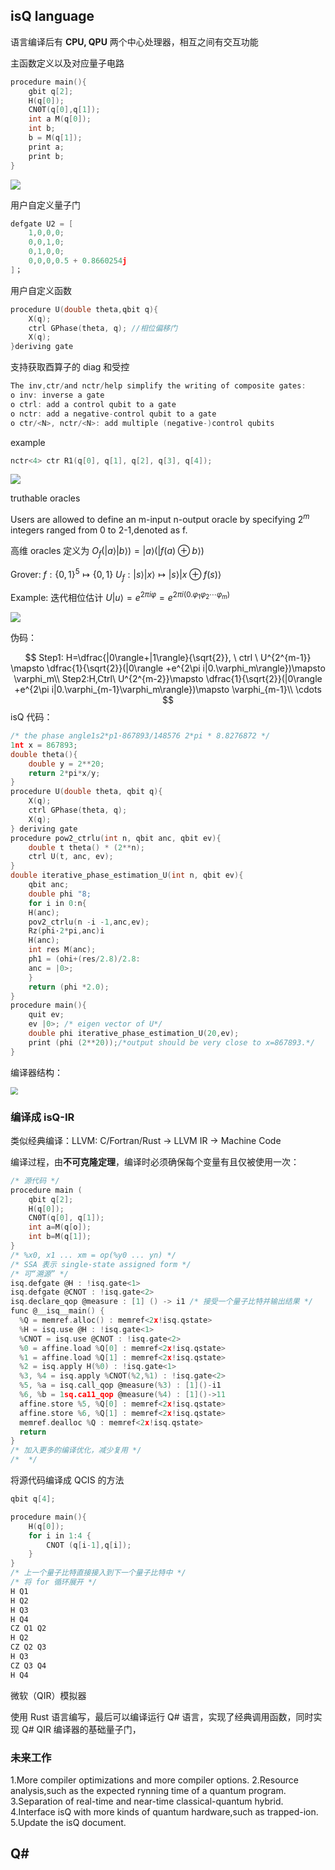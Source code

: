 ## isQ language

语言编译后有 **CPU, QPU** 两个中心处理器，相互之间有交互功能

主函数定义以及对应量子电路

```c
procedure main(){
	gbit q[2];
	H(q[0]);
	CN0T(q[0],q[1]);
	int a M(q[0]);
	int b;
	b = M(q[1]);
	print a;
	print b;
}
```

![](https://pic.imgdb.cn/item/62d4a579f54cd3f9375f40bb.jpg)

用户自定义量子门

```c
defgate U2 = [
	1,0,0,0;
	0,0,1,0;
	0,1,0,0;
	0,0,0,0.5 + 0.8660254j
]；
```

用户自定义函数

```c
procedure U(double theta,qbit q){
	X(q);
	ctrl GPhase(theta, q); //相位偏移门
	X(q);
}deriving gate
```

支持获取酉算子的 $\mbox{diag}$ 和受控

```c
The inv,ctr/and nctr/help simplify the writing of composite gates:
o inv: inverse a gate
o ctrl: add a control qubit to a gate
o nctr: add a negative-control qubit to a gate
o ctr/<N>, nctr/<N>: add multiple (negative-)control qubits
```

example

```c
nctr<4> ctr R1(q[0], q[1], q[2], q[3], q[4]);
```



![](https://pic.imgdb.cn/item/62d4a76cf54cd3f937614416.jpg)

truthable oracles

Users are allowed to define an m-input n-output oracle by specifying
$2^m$ integers ranged from 0 to 2-1,denoted as f.

高维 oracles 定义为 $\begin{equation}
O_{f}(|a\rangle|b\rangle)=|a\rangle(|f(a) \oplus b\rangle)
\end{equation}$

Grover: $f:\{0,1\}^{5}\mapsto\{0,1\}$  $U_f:|s\rangle|x\rangle \mapsto |s\rangle |x\oplus f(s)\rangle$

Example: 迭代相位估计 $U|u\rangle =e^{2\pi i\varphi}=e^{2\pi i(0.\varphi_1\varphi_2\cdots\varphi_m)}$ 

![](https://pic.imgdb.cn/item/62d4a98cf54cd3f93764078e.jpg)

伪码：

$$
Step1: H=\dfrac{|0\rangle+|1\rangle}{\sqrt{2}}, \ ctrl \ U^{2^{m-1}} \mapsto \dfrac{1}{\sqrt{2}}(|0\rangle +e^{2\pi i|0.\varphi_m\rangle})\mapsto \varphi_m\\
Step2:H,Ctrl\ U^{2^{m-2}}\mapsto \dfrac{1}{\sqrt{2}}(|0\rangle +e^{2\pi i|0.\varphi_{m-1}\varphi_m\rangle})\mapsto \varphi_{m-1}\\
\cdots
$$
isQ 代码：

```c
/* the phase angle1s2*p1·867893/148576 2*pi * 8.8276872 */
1nt x = 867893;
double theta(){
	double y = 2**20;
	return 2*pi*x/y;
}
procedure U(double theta, qbit q){
	X(q);
	ctrl GPhase(theta, q);
	X(q);
} deriving gate
procedure pow2_ctrlu(int n, qbit anc, qbit ev){
	double t theta() * (2**n);
	ctrl U(t, anc, ev);
}
double iterative_phase_estimation_U(int n, qbit ev){
	qbit anc;
	double phi "8;
	for i in 0:n{
    H(anc);
    pov2_ctrlu(n -i -1,anc,ev);
    Rz(phi·2*pi,anc)i
    H(anc);
    int res M(anc);
    ph1 = (ohi+(res/2.8)/2.8:
    anc = |0>;
	}
	return (phi *2.0);
}
procedure main(){
	quit ev;
	ev |0>; /* eigen vector of U*/
	double phi iterative_phase_estimation_U(20,ev);
	print (phi (2**20));/*output should be very close to x=867893.*/
}
```
编译器结构：

<img src="https://pic.imgdb.cn/item/62d4ac63f54cd3f9376924d8.jpg" style="zoom:75%;" />

### 编译成 isQ-IR

类似经典编译：LLVM: C/Fortran/Rust -> LLVM IR -> Machine Code

编译过程，由**不可克隆定理**，编译时必须确保每个变量有且仅被使用一次：

```c
/* 源代码 */
procedure main (
	qbit q[2];
	H(q[0]);
	CN0T(q[0], q[1]);
	int a=M(q[o]);
	int b=M(q[1]);
}
/* %x0, x1 ... xm = op(%y0 ... yn) */
/* SSA 表示 single-state assigned form */
/* 可“溯源” */
isq.defgate @H : !isq.gate<1>
isq.defgate @CNOT : !isq.gate<2>
isq.declare_qop @measure : [1] () -> i1 /* 接受一个量子比特并输出结果 */
func @__isq__main() {
  %Q = memref.alloc() : memref<2x!isq.qstate>
  %H = isq.use @H : !isq.gate<1>
  %CNOT = isq.use @CNOT : !isq.gate<2>
  %0 = affine.load %Q[0] : memref<2x!isq.qstate>
  %1 = affine.load %Q[1] : memref<2x!isq.qstate>
  %2 = isq.apply H(%0) : !isq.gate<1>
  %3, %4 = isq.apply %CNOT(%2,%1) : !isq.gate<2>
  %5, %a = isq.call_qop @measure(%3) : [1]()-i1
  %6, %b = 1sq.ca11_qop @measure(%4) : [1]()->11
  affine.store %5, %Q[0] : memref<2x!isq.qstate>
  affine.store %6, %Q[1] : memref<2x!isq.qstate>
  memref.dealloc %Q : memref<2x!isq.qstate>
  return
}
/* 加入更多的编译优化，减少复用 */
/*  */
```

将源代码编译成 QCIS 的方法

```c
qbit q[4];

procedure main(){
	H(q[0]);
	for i in 1:4 {
		CNOT (q[i-1],q[i]);
	}
}
/* 上一个量子比特直接接入到下一个量子比特中 */
/* 将 for 循环展开 */
H Q1
H Q2
H Q3
H Q4
CZ Q1 Q2
H Q2
CZ Q2 Q3
H Q3
CZ Q3 Q4
H Q4
```

微软（QIR）模拟器

使用 Rust 语言编写，最后可以编译运行 Q# 语言，实现了经典调用函数，同时实现 Q# QIR 编译器的基础量子门，

### 未来工作

1.More compiler optimizations and more compiler options.
2.Resource analysis,such as the expected rynning time of a quantum
program.
3.Separation of real-time and near-time classical-quantum hybrid.
4.Interface isQ with more kinds of quantum hardware,such as
trapped-ion.
5.Update the isQ document.

## Q# 